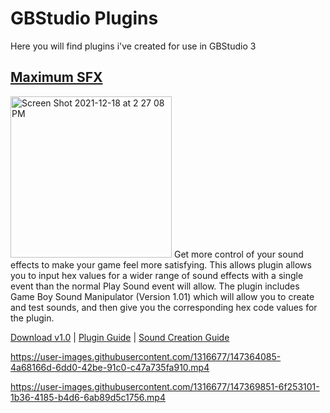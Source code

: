 # GBStudio Plugins
Here you will find plugins i've created for use in GBStudio 3

## [Maximum SFX](https://github.com/dochardware/GBStudio-Plugins/blob/a6cf889399843b72f06f72006bb758f7eff22ca1/Maximum%20SFX%20Guide.md)
<img width="258" alt="Screen Shot 2021-12-18 at 2 27 08 PM" src="https://user-images.githubusercontent.com/1316677/147362590-6ab3f979-f16e-44c9-a4a3-f267814357ba.png">
Get more control of your sound effects to make your game feel more satisfying. This allows plugin allows you to input hex values for a wider range of sound effects with a single event than the normal Play Sound event will allow. The plugin includes Game Boy Sound Manipulator (Version 1.01) which will allow you to create and test sounds, and then give you the corresponding hex code values for the plugin.

[Download v1.0](https://github.com/dochardware/GBStudio-Plugins/releases/tag/v1.0) | [Plugin Guide](https://github.com/dochardware/GBStudio-Plugins/blob/a6cf889399843b72f06f72006bb758f7eff22ca1/Maximum%20SFX%20Guide.md) | [Sound Creation Guide](https://github.com/dochardware/GBStudio-Plugins/blob/5c6e40815ac2fbda63c2e1e889b385c3f3937af1/Creating%20SFX%20Quick%20Guide.md)

https://user-images.githubusercontent.com/1316677/147364085-4a68166d-6dd0-42be-91c0-c47a735fa910.mp4

https://user-images.githubusercontent.com/1316677/147369851-6f253101-1b36-4185-b4d6-6ab89d5c1756.mp4


